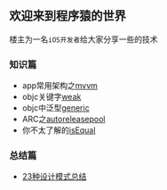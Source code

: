 ## 欢迎来到程序猿的世界

楼主为一名`iOS开发者`给大家分享一些的技术

### 知识篇
* app常用架构之[mvvm](https://github.com/MrDeveloperLiu/Blog/blob/master/knowledge/mvvm.md)
* objc关键字[weak](https://github.com/MrDeveloperLiu/Blog/blob/master/knowledge/weak.md)
* objc中泛型[generic](https://github.com/MrDeveloperLiu/Blog/blob/master/knowledge/generic.md)
* ARC之[autoreleasepool](https://github.com/MrDeveloperLiu/Blog/blob/master/knowledge/autoreleasepool.md)
* 你不太了解的[isEqual](https://github.com/MrDeveloperLiu/Blog/blob/master/knowledge/isEqual.md)

### 总结篇
* [23种设计模式总结](https://github.com/MrDeveloperLiu/Blog/blob/master/summary/23种设计模式总结.md)
